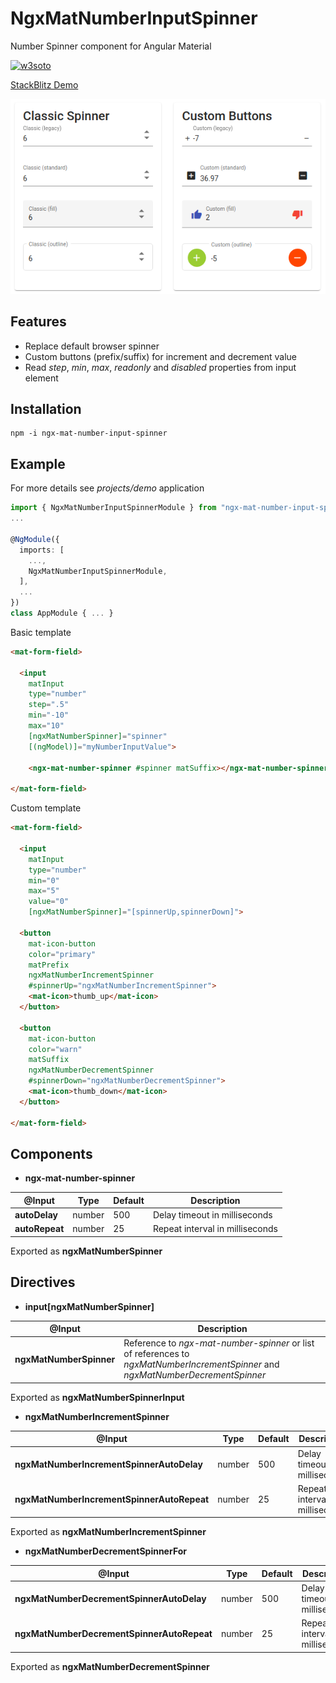 # NgxMatNumberInputSpinner

Number Spinner component for Angular Material

[![w3soto](https://circleci.com/gh/w3soto/ngx-mat-number-input-spinner.svg?style=svg)](https://circleci.com/gh/w3soto/ngx-mat-number-input-spinner)

[StackBlitz Demo](https://stackblitz.com/edit/angular-ivy-ebi2rm)

![Screenshot](https://raw.githubusercontent.com/w3soto/ngx-mat-number-input-spinner/master/screenshot.png "Screenshot")

## Features
* Replace default browser spinner 
* Custom buttons (prefix/suffix) for increment and decrement value 
* Read *step*, *min*, *max*, *readonly* and *disabled* properties from input element

## Installation
```shell
npm -i ngx-mat-number-input-spinner
```

## Example

For more details see *projects/demo* application

```typescript
import { NgxMatNumberInputSpinnerModule } from "ngx-mat-number-input-spinner";
...

@NgModule({
  imports: [
    ...,
    NgxMatNumberInputSpinnerModule,
  ],
  ...
})
class AppModule { ... }

```

Basic template 
```html
<mat-form-field>
  
  <input
    matInput
    type="number"
    step=".5"
    min="-10"
    max="10"
    [ngxMatNumberSpinner]="spinner"
    [(ngModel)]="myNumberInputValue">

    <ngx-mat-number-spinner #spinner matSuffix></ngx-mat-number-spinner>
    
</mat-form-field>
```

Custom template 
```html
<mat-form-field>
  
  <input 
    matInput 
    type="number" 
    min="0" 
    max="5" 
    value="0"
    [ngxMatNumberSpinner]="[spinnerUp,spinnerDown]">
    
  <button 
    mat-icon-button 
    color="primary" 
    matPrefix 
    ngxMatNumberIncrementSpinner
    #spinnerUp="ngxMatNumberIncrementSpinner">
    <mat-icon>thumb_up</mat-icon>
  </button>
  
  <button 
    mat-icon-button 
    color="warn" 
    matSuffix 
    ngxMatNumberDecrementSpinner
    #spinnerDown="ngxMatNumberDecrementSpinner">
    <mat-icon>thumb_down</mat-icon>
  </button>
  
</mat-form-field>
```

## Components
 
* **ngx-mat-number-spinner**

| @Input | Type | Default | Description |
| ------ | ---- | ------- | ----------- |
| **autoDelay** | number | 500 | Delay timeout in milliseconds |
| **autoRepeat** | number | 25 | Repeat interval in milliseconds |

Exported as **ngxMatNumberSpinner**

## Directives 

* **input[ngxMatNumberSpinner]**

| @Input | Description |
| ------ | ----------- |
| **ngxMatNumberSpinner** | Reference to *ngx-mat-number-spinner* or list of references to *ngxMatNumberIncrementSpinner* and *ngxMatNumberDecrementSpinner* |

Exported as **ngxMatNumberSpinnerInput**


* **ngxMatNumberIncrementSpinner**

| @Input | Type | Default | Description |
| ------ | ---- | ------- | ----------- |
| **ngxMatNumberIncrementSpinnerAutoDelay** | number | 500 | Delay timeout in milliseconds |
| **ngxMatNumberIncrementSpinnerAutoRepeat** | number | 25 | Repeat interval in milliseconds |

Exported as **ngxMatNumberIncrementSpinner**

* **ngxMatNumberDecrementSpinnerFor**

| @Input | Type | Default | Description |
| ------ | ---- | ------- | ----------- |
| **ngxMatNumberDecrementSpinnerAutoDelay** | number | 500 | Delay timeout in milliseconds |
| **ngxMatNumberDecrementSpinnerAutoRepeat** | number | 25 | Repeat interval in milliseconds |

Exported as **ngxMatNumberDecrementSpinner**
